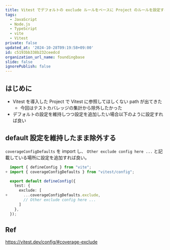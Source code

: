 ```yaml
---
title: Vitest でデフォルトの exclude ルールをベースに Project のルールを設定する。
tags:
  - JavaScript
  - Node.js
  - TypeScript
  - vite
  - Vitest
private: false
updated_at: '2024-10-28T09:19:58+09:00'
id: c5193bb338b232ceedcd
organization_url_name: foundingbase
slide: false
ignorePublish: false
---
```


## はじめに

- Vitest を導入した Project で Vitest に参照してほしくない path が出てきた
  - 今回はテストカバレッジの集計から除外したかった
- デフォルトの設定を維持しつつ設定を追加したい場合以下のように設定すれば良い

## default 設定を維持したまま除外する

`coverageConfigDefaults` を import し、 `Other exclude config here ...` と記載している場所に設定を追加すれば良い。

```diff_typescript:vite.config.ts
  import { defineConfig } from "vite";
+ import { coverageConfigDefaults } from "vitest/config";

  export default defineConfig({
    test: {
      exclude: [
+       ...coverageConfigDefaults.exclude,
        // Other exclude config here ...
      ]
    },
  });

```

## Ref

https://vitest.dev/config/#coverage-exclude

